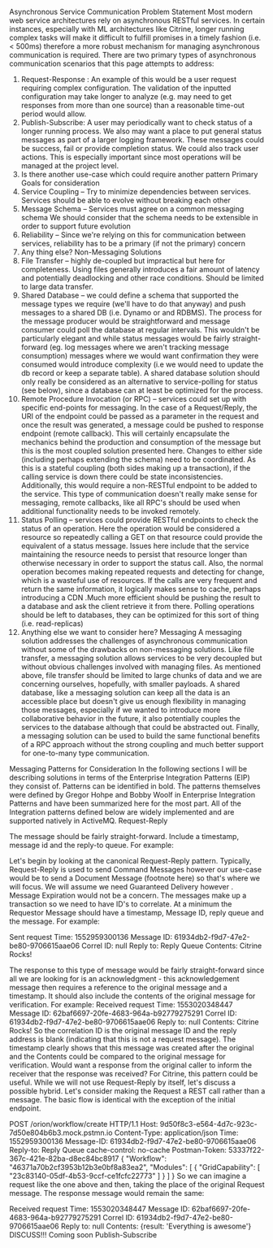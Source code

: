 Asynchronous Service Communication
Problem Statement
Most modern web service architectures rely on asynchronous RESTful services. In certain instances, especially with ML architectures like Citrine, longer running complex tasks will make it difficult to fulfill promises in a timely fashion (i.e. < 500ms) therefore a more robust mechanism for managing asynchronous communication is required.
There are two primary types of asynchronous communication scenarios that this page attempts to address:
1.	Request-Response : An example of this would be a user request requiring complex configuration. The validation of the inputted configuration may take longer to analyze (e.g. may need to get responses from more than one source) than a reasonable time-out period would allow.
2.	Publish-Subscribe: A user may periodically want to check status of a longer running process. We also may want a place to put general status messages as part of a larger logging framework. These messages could be success, fail or provide completion status. We could also track user actions. This is especially important since most operations will be managed at the project level. 
3.	Is there another use-case which could require another pattern
Primary Goals for consideration
1.	Service Coupling – Try to minimize dependencies between services. Services should be able to evolve without breaking each other
2.	Message Schema – Services must agree on a common messaging schema We should consider that the schema needs to be extensible in order to support future evolution
3.	Reliability – Since we're relying on this for communication between services, reliability has to be a primary (if not the primary) concern
4.	Any thing else?
Non-Messaging Solutions
1.	File Transfer – highly de-coupled but impractical but here for completeness. Using files generally introduces a fair amount of latency and potentially deadlocking and other race conditions. Should be limited to large data transfer.
2.	Shared Database – we could define a schema that supported the message types we require (we'll have to do that anyway) and push messages to a shared DB (i.e. Dynamo or and RDBMS). The process for the message producer would be straightforward and message consumer could poll the database at regular intervals. This wouldn't be particularly elegant and while status messages would be fairly straight-forward (eg. log messages where we aren't tracking message consumption) messages where we would want confirmation they were consumed would introduce complexity (i.e we would need to update the db record or keep a separate table). A shared database solution should only really be considered as an alternative to service-polling for status (see below), since a database can at least be optimized for the process.
3.	Remote Procedure Invocation (or RPC) – services could set up with specific end-points for messaging. In the case of a Request/Reply, the URI of the endpoint could be passed as a parameter in the request and once the result was generated, a message could be pushed to response endpoint (remote callback). This will certainly encapsulate the mechanics behind the production and consumption of the message but this is the most coupled solution presented here. Changes to either side (including perhaps extending the schema) need to be coordinated. As this is a stateful coupling (both sides making up a transaction), if the calling service is down there could be state inconsistencies. Additionally, this would require a non-RESTful endpoint to be added to the service. This type of communication doesn't really make sense for messaging, remote callbacks, like all RPC's should be used when additional functionality needs to be invoked remotely. 
4.	Status Polling – services could provide RESTful endpoints to check the status of an operation. Here  the operation would be considered a resource so repeatedly calling a GET on that resource could provide the equivalent of a status message. Issues here include that the service maintaining the resource needs to persist that resource longer than otherwise necessary in order to support the status call. Also, the normal operation becomes making repeated requests and detecting for change, which is a wasteful use of resources. If the calls are very frequent and return the same information, it logically makes sense to cache, perhaps introducing a CDN  .Much more efficient should be pushing the result to a database and ask the client retrieve it from there. Polling operations should be left to databases, they can be optimized for this sort of thing (i.e. read-replicas)
5.	Anything else we want to consider here?
Messaging
A messaging solution addresses the challenges of asynchronous communication without some of the drawbacks on non-messaging solutions. Like file transfer, a messaging solution allows services to be very decoupled but without obvious challenges involved with managing files. As mentioned above, file transfer should be limited to large chunks of data and we are concerning ourselves, hopefully, with smaller payloads. A shared database, like a messaging solution can keep all the data is an accessible place but doesn't give us enough flexibility in managing those messages, especially if we wanted to introduce more collaborative behavior in the future, it also potentially couples the services to the database although that could be abstracted out. Finally, a messaging solution can be used to build the same functional benefits of a RPC approach without the strong coupling and much better support for one-to-many type communication. 

 

Messaging Patterns for Consideration
In the following sections I will be describing solutions in terms of the Enterprise Integration Patterns (EIP) they consist of. Patterns can be identified in bold. The patterns themselves were defined by Gregor Hohpe and Bobby Woolf in Enterprise Integration Patterns and have been summarized here for the most part. All of the Integration patterns defined below are widely implemented and are supported natively in ActiveMQ.
Request-Reply


 

The message should be fairly straight-forward. Include a timestamp, message id and the reply-to queue. For example:

Let's begin by looking at the canonical Request-Reply pattern. Typically, Request-Reply is used to send Command Messages however our use-case would be to send a Document Message (footnote here) so that's where we will focus. We will assume we need Guaranteed Delivery however . Message Expiration would not be a concern. The messages make up a transaction so we need to have ID's to correlate. At a minimum the Requestor Message should have a timestamp, Message ID, reply queue and the message. For example:

Sent request
	Time: 1552959300136
	Message ID: 61934db2-f9d7-47e2-be80-9706615aae06
	Correl ID: null
	Reply to: Reply Queue
	Contents: Citrine Rocks!

The response to this type of message would be fairly straight-forward since all we are looking for is an acknowledgment - this acknowledgement message then requires a reference to the original message and a timestamp. It should also include the contents of the original message for verification. For example:
Received request
	Time: 1553020348447
	Message ID: 62baf6697-20fe-4683-964a-b92779275291
	Correl ID: 61934db2-f9d7-47e2-be80-9706615aae06
	Reply to: null
	Contents: Citrine Rocks!
So the correlation ID is the original message ID and the reply address is blank (indicating that this is not a request message). The timestamp clearly shows that this message was created after the original and the Contents could be compared to the original message for verification.
Would want a response from the original caller to inform the receiver that the response was received?
For Citrine, this pattern could be useful. While we will not use Request-Reply by itself, let's discuss a possible hybrid. Let's consider making the Request a REST call rather than a message. The basic flow is identical with the exception of the initial endpoint.
 

POST /orion/workflow/create HTTP/1.1
Host: 9d50f8c3-e564-4d7c-923c-7d50e804b6b3.mock.pstmn.io
Content-Type: application/json
Time: 1552959300136
Message-ID: 61934db2-f9d7-47e2-be80-9706615aae06
Reply-to: Reply Queue
cache-control: no-cache
Postman-Token: 53337f22-367c-421e-82ba-d8ec84bc8917
{
  "Workflow": "46371a70b2cf3953b12b3e0bf8a83ea2",
  "Modules": [
    {
      "GridCapability": [
        "23c83140-05df-4b53-9ccf-ce1fcfc22773"
      ]
    }
  ]
}
So we can imagine a request like the one above and then, taking the place of the original Request message. The response message would remain the same:

Received request
	Time: 1553020348447
	Message ID: 62baf6697-20fe-4683-964a-b92779275291
	Correl ID: 61934db2-f9d7-47e2-be80-9706615aae06
	Reply to: null
	Contents: {result: 'Everything is awesome'}
DISCUSS!!!
Coming soon Publish-Subscribe

